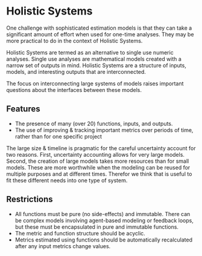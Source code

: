 # Holistic Systems
One challenge with sophisticated estimation models is that they can take a significant amount of effort when used for one-time analyses. They may be more practical to do in the context of Holistic Systems.

Holistic Systems are termed as an alternative to single use numeric analyses. Single use analyses are mathematical models created with a narrow set of outputs in mind. Holistic Systems are a structure of inputs, models, and interesting outputs that are interconnected.

The focus on interconnecting large systems of models raises important questions about the interfaces between these models.

## Features
- The presence of many (over 20) functions, inputs, and outputs.
- The use of improving & tracking important metrics over periods of time, rather than for one specific project

The large size & timeline is pragmatic for the careful uncertainty account for two reasons.  First, uncertainty accounting allows for very large models.  Second, the creation of large models takes more resources than for small models.  These are more worthwhile when the modeling can be reused for multiple purposes and at different times. Therefor we think that is useful to fit these different needs into one type of system.

## Restrictions
- All functions must be pure (no side-effects) and immutable. There can be complex models involving agent-based modeling or feedback loops, but these must be encapsulated in pure and immutable functions.
- The metric and function structure should be acyclic.  
- Metrics estimated using functions should be automatically recalculated after any input metrics change values.
